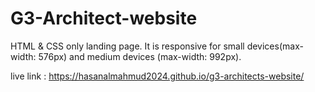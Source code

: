 # G3-Architect-website 

HTML & CSS only landing page. It is responsive for small devices(max-width: 576px) and medium devices (max-width: 992px).

live link : https://hasanalmahmud2024.github.io/g3-architects-website/
